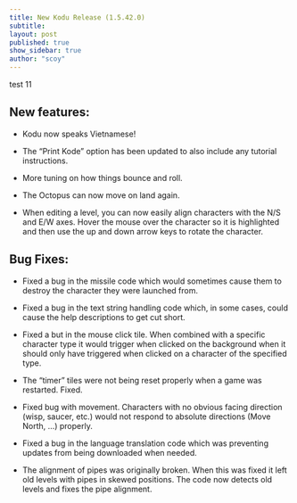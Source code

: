 ```yaml
---
title: New Kodu Release (1.5.42.0)
subtitle:
layout: post
published: true
show_sidebar: true
author: "scoy"
---
```


test 11

## New features:

* Kodu now speaks Vietnamese!

* The “Print Kode” option has been updated to also include any tutorial instructions.

* More tuning on how things bounce and roll.

* The Octopus can now move on land again.

* When editing a level, you can now easily align characters with the N/S and E/W axes.  Hover the mouse over the character so it is highlighted and then use the up and down arrow keys to rotate the character.
 

## Bug Fixes:

* Fixed a bug in the missile code which would sometimes cause them to destroy the character they were launched from.

* Fixed a bug in the text string handling code which, in some cases, could cause the help descriptions to get cut short.

* Fixed a but in the mouse click tile.  When combined with a specific character type it would trigger when clicked on the background when it should only have triggered when clicked on a character of the specified type.

* The “timer” tiles were not being reset properly when a game was restarted.  Fixed.

* Fixed bug with movement.  Characters with no obvious facing direction (wisp, saucer, etc.) would not respond to absolute directions (Move North, …) properly.

* Fixed a bug in the language translation code which was preventing updates from being downloaded when needed.

* The alignment of pipes was originally broken.  When this was fixed it left old levels with pipes in skewed positions.  The code now detects old levels and fixes the pipe alignment.